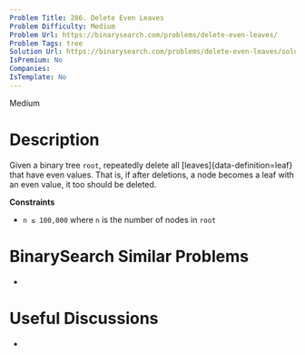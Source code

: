 ```yaml
---
Problem Title: 286. Delete Even Leaves
Problem Difficulty: Medium
Problem Url: https://binarysearch.com/problems/delete-even-leaves/
Problem Tags: tree
Solution Url: https://binarysearch.com/problems/delete-even-leaves/solutions/
IsPremium: No
Companies: 
IsTemplate: No
---
```


<span style="color: ;">Medium</span>

# Description

Given a binary tree `root`, repeatedly delete all [leaves]{data-definition=leaf} that have even values. That is, if after deletions, a node becomes a leaf with an even value, it too should be deleted.

**Constraints**
- `n ≤ 100,000` where `n` is the number of nodes in `root`

# BinarySearch Similar Problems

- []()

# Useful Discussions

- []()
